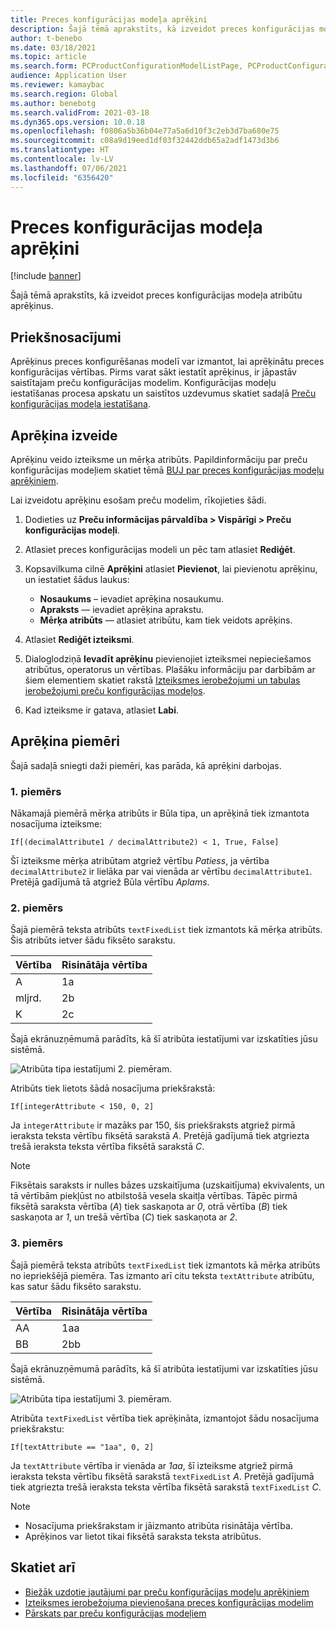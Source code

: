 ```yaml
---
title: Preces konfigurācijas modeļa aprēķini
description: Šajā tēmā aprakstīts, kā izveidot preces konfigurācijas modeļa atribūtu aprēķinus
author: t-benebo
ms.date: 03/18/2021
ms.topic: article
ms.search.form: PCProductConfigurationModelListPage, PCProductConfigurationModelDetails
audience: Application User
ms.reviewer: kamaybac
ms.search.region: Global
ms.author: benebotg
ms.search.validFrom: 2021-03-18
ms.dyn365.ops.version: 10.0.18
ms.openlocfilehash: f0806a5b36b04e77a5a6d10f3c2eb3d7ba680e75
ms.sourcegitcommit: c08a9d19eed1df03f32442ddb65a2adf1473d3b6
ms.translationtype: HT
ms.contentlocale: lv-LV
ms.lasthandoff: 07/06/2021
ms.locfileid: "6356420"
---
```

# <a name="product-configuration-model-calculations"></a>Preces konfigurācijas modeļa aprēķini

[!include [banner](../includes/banner.md)]

Šajā tēmā aprakstīts, kā izveidot preces konfigurācijas modeļa atribūtu aprēķinus.

## <a name="prerequisites"></a>Priekšnosacījumi

Aprēķinus preces konfigurēšanas modelī var izmantot, lai aprēķinātu preces konfigurācijas vērtības. Pirms varat sākt iestatīt aprēķinus, ir jāpastāv saistītajam preču konfigurācijas modelim. Konfigurācijas modeļu iestatīšanas procesa apskatu un saistītos uzdevumus skatiet sadaļā [Preču konfigurācijas modeļa iestatīšana](set-up-maintain-product-configuration-model.md).

## <a name="create-a-calculation"></a>Aprēķina izveide

Aprēķinu veido izteiksme un mērķa atribūts. Papildinformāciju par preču konfigurācijas modeļiem skatiet tēmā [BUJ par preces konfigurācijas modeļu aprēķiniem](calculate-product-configuration-models.md).

Lai izveidotu aprēķinu esošam preču modelim, rīkojieties šādi.

1. Dodieties uz **Preču informācijas pārvaldība \> Vispārīgi \> Preču konfigurācijas modeļi**.
1. Atlasiet preces konfigurācijas modeli un pēc tam atlasiet **Rediģēt**.
1. Kopsavilkuma cilnē **Aprēķini** atlasiet **Pievienot**, lai pievienotu aprēķinu, un iestatiet šādus laukus:

    - **Nosaukums** – ievadiet aprēķina nosaukumu.
    - **Apraksts** — ievadiet aprēķina aprakstu.
    - **Mērķa atribūts** — atlasiet atribūtu, kam tiek veidots aprēķins.

1. Atlasiet **Rediģēt izteiksmi**.
1. Dialoglodziņā **Ievadīt aprēķinu** pievienojiet izteiksmei nepieciešamos atribūtus, operatorus un vērtības. Plašāku informāciju par darbībām ar šiem elementiem skatiet rakstā [Izteiksmes ierobežojumi un tabulas ierobežojumi preču konfigurācijas modeļos](expression-constraints-table-constraints-product-configuration-models.md).
1. Kad izteiksme ir gatava, atlasiet **Labi**.

## <a name="calculation-examples"></a>Aprēķina piemēri

Šajā sadaļā sniegti daži piemēri, kas parāda, kā aprēķini darbojas.

### <a name="example-1"></a>1. piemērs

Nākamajā piemērā mērķa atribūts ir Būla tipa, un aprēķinā tiek izmantota nosacījuma izteiksme:

`If[(decimalAttribute1 / decimalAttribute2) < 1, True, False]`

Šī izteiksme mērķa atribūtam atgriež vērtību *Patiess*, ja vērtība `decimalAttribute2` ir lielāka par vai vienāda ar vērtību `decimalAttribute1`. Pretējā gadījumā tā atgriež Būla vērtību *Aplams*.

### <a name="example-2"></a>2. piemērs

Šajā piemērā teksta atribūts `textFixedList` tiek izmantots kā mērķa atribūts. Šis atribūts ietver šādu fiksēto sarakstu.

| Vērtība | Risinātāja vērtība |
|---|---|
| A | 1a |
| mljrd. | 2b |
| K | 2c |

Šajā ekrānuzņēmumā parādīts, kā šī atribūta iestatījumi var izskatīties jūsu sistēmā.

![Atribūta tipa iestatījumi 2. piemēram.](media/model-calculations-example2.png "Atribūta tipa iestatījumi 2. piemēram")

Atribūts tiek lietots šādā nosacījuma priekšrakstā:

`If[integerAttribute < 150, 0, 2]`

Ja `integerAttribute` ir mazāks par 150, šis priekšraksts atgriež pirmā ieraksta teksta vērtību fiksētā sarakstā *A*. Pretējā gadījumā tiek atgriezta trešā ieraksta teksta vērtība fiksētā sarakstā *C*.

> [!NOTE]
> Fiksētais saraksts ir nulles bāzes uzskaitījuma (uzskaitījuma) ekvivalents, un tā vērtībām piekļūst no atbilstošā vesela skaitļa vērtības. Tāpēc pirmā fiksētā saraksta vērtība (*A*) tiek saskaņota ar *0*, otrā vērtība (*B*) tiek saskaņota ar *1*, un trešā vērtība (*C*) tiek saskaņota ar *2*.

### <a name="example-3"></a>3. piemērs

Šajā piemērā teksta atribūts `textFixedList` tiek izmantots kā mērķa atribūts no iepriekšējā piemēra. Tas izmanto arī citu teksta `textAttribute` atribūtu, kas satur šādu fiksēto sarakstu.

| Vērtība | Risinātāja vērtība |
|---|---|
| AA | 1aa |
| BB | 2bb |

Šajā ekrānuzņēmumā parādīts, kā šī atribūta iestatījumi var izskatīties jūsu sistēmā.

![Atribūta tipa iestatījumi 3. piemēram.](media/model-calculations-example3.png "Atribūta tipa iestatījumi 3. piemēram")

Atribūta `textFixedList` vērtība tiek aprēķināta, izmantojot šādu nosacījuma priekšrakstu:

`If[textAttribute == "1aa", 0, 2]`

Ja `textAttribute` vērtība ir vienāda ar *1aa*, šī izteiksme atgriež pirmā ieraksta teksta vērtību fiksētā sarakstā `textFixedList` *A*. Pretējā gadījumā tiek atgriezta trešā ieraksta teksta vērtība fiksētā sarakstā `textFixedList` *C*.

> [!NOTE]
> - Nosacījuma priekšrakstam ir jāizmanto atribūta risinātāja vērtība.
> - Aprēķinos var lietot tikai fiksētā saraksta teksta atribūtus.

## <a name="see-also"></a>Skatiet arī

- [Biežāk uzdotie jautājumi par preču konfigurācijas modeļu aprēķiniem](calculate-product-configuration-models.md)
- [Izteiksmes ierobežojuma pievienošana preces konfigurācijas modelim](tasks/add-expression-constraint-product-configuration-model.md)
- [Pārskats par preču konfigurācijas modeļiem](product-configuration-models.md)
